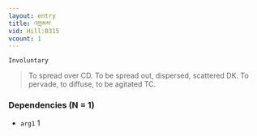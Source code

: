```yaml
---
layout: entry
title: འགྲམས་
vid: Hill:0315
vcount: 1
---
```

`Involuntary` 
> To spread over CD\.
To be spread out, dispersed, scattered DK\.
 To pervade, to diffuse, to be agitated TC\.

### Dependencies (N = 1)
* `arg1` 1


